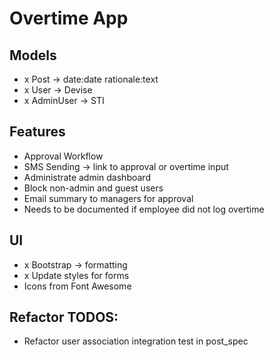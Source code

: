 # Overtime App

## Models
- x Post -> date:date rationale:text
- x User -> Devise
- x AdminUser -> STI

## Features
- Approval Workflow
- SMS Sending -> link to approval or overtime input
- Administrate admin dashboard
- Block non-admin and guest users
- Email summary to managers for approval
- Needs to be documented if employee did not log overtime

## UI
- x Bootstrap -> formatting
- x Update styles for forms
- Icons from Font Awesome

## Refactor TODOS:
- Refactor user association integration test in post_spec